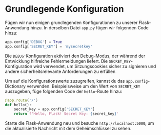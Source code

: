 # Grundlegende Konfiguration

Fügen wir nun einigen grundlegenden Konfigurationen zu unserer Flask-Anwendung hinzu. In derselben Datei `app.py` fügen wir folgenden Code hinzu:

```python
app.config['DEBUG'] = True
app.config['SECRET_KEY'] = 'mysecretkey'
```

Die `DEBUG`-Konfiguration aktiviert den Debug-Modus, der während der Entwicklung hilfreiche Fehlermeldungen liefert. Die `SECRET_KEY`-Konfiguration wird verwendet, um Sitzungscookies sicher zu signieren und andere sicherheitsrelevante Anforderungen zu erfüllen.

Um auf die Konfigurationswerte zuzugreifen, kannst du das `app.config`-Dictionary verwenden. Beispielsweise um den Wert von `SECRET_KEY` auszugeben, füge folgenden Code der `hello`-Route hinzu:

```python
@app.route('/')
def hello():
    secret_key = app.config['SECRET_KEY']
    return f'Hello, Flask! Secret Key: {secret_key}'
```

Starte die Flask-Anwendung neu und besuche `http://localhost:5000`, um die aktualisierte Nachricht mit dem Geheimschlüssel zu sehen.
